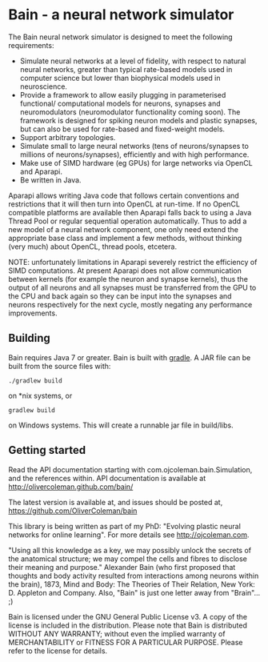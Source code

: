 # Bain - a neural network simulator

The Bain neural network simulator is designed to meet the following 
requirements:
 - Simulate neural networks at a level of fidelity, with respect to natural 
     neural networks, greater than typical rate-based models used in computer 
     science but lower than biophysical models used in neuroscience.
 - Provide a framework to allow easily plugging in parameterised functional/
     computational models for neurons, synapses and neuromodulators 
     (neuromodulator functionality coming soon). The framework is designed 
     for spiking neuron models and plastic synapses, but can also be used
     for rate-based and fixed-weight models.
 - Support arbitrary topologies.
 - Simulate small to large neural networks (tens of neurons/synapses to 
     millions of neurons/synapses), efficiently and with high performance.
 - Make use of SIMD hardware (eg GPUs) for large networks via OpenCL and 
     Aparapi.
 - Be written in Java.


Aparapi allows writing Java code that follows certain conventions and 
restrictions that it will then turn into OpenCL at run-time. If no OpenCL 
compatible platforms are available then Aparapi falls back to using a Java 
Thread Pool or regular sequential operation automatically. Thus to add a new 
model of a neural network component, one only need extend the appropriate base 
class and implement a few methods, without thinking (very much) about OpenCL, 
thread pools, etcetera.

NOTE: unfortunately limitations in Aparapi severely restrict the efficiency of
SIMD computations. At present Aparapi does not allow communication between
kernels (for example the neuron and synapse kernels), thus the output of all
neurons and all synapses must be transferred from the GPU to the CPU  and back 
again so they can be input into the synapses and neurons respectively for the 
next cycle, mostly negating any performance improvements.


## Building

Bain requires Java 7 or greater. Bain is built with 
[gradle](http://gradle.org). A JAR file can be built from the source files 
with:
```
./gradlew build
```
on *nix systems, or
```
gradlew build
```
on Windows systems. This will create a runnable jar file in build/libs.


## Getting started

Read the API documentation starting with com.ojcoleman.bain.Simulation,
and the references within. API documentation is available at 
http://olivercoleman.github.com/bain/


The latest version is available at, and issues should be posted at,
https://github.com/OliverColeman/bain


This library is being written as part of my PhD: "Evolving plastic neural 
networks for online learning". For more details see http://ojcoleman.com.


"Using all this knowledge as a key, we may possibly unlock the secrets of the
anatomical structure; we may compel the cells and fibres to disclose their
meaning and purpose." Alexander Bain (who first proposed that thoughts and body 
activity resulted from interactions among neurons within the brain), 1873, 
Mind and Body: The Theories of Their Relation, New York: D. Appleton and Company.
Also, "Bain" is just one letter away from "Brain"... ;) 


Bain is licensed under the GNU General Public License v3. A copy of the license
is included in the distribution. Please note that Bain is distributed WITHOUT 
ANY WARRANTY; without even the implied warranty of MERCHANTABILITY or FITNESS 
FOR A PARTICULAR PURPOSE. Please refer to the license for details.
